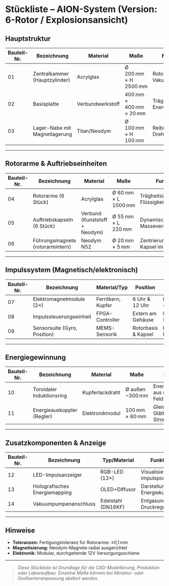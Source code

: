 # Stückliste – AION-System (Version: 6-Rotor / Explosionsansicht)

## Hauptstruktur
| Bauteil-Nr. | Bezeichnung                     | Material          | Maße                  | Funktion                              |
|-------------|----------------------------------|-------------------|------------------------|----------------------------------------|
| 01          | Zentralkammer (Hauptzylinder)   | Acrylglas         | Ø 200 mm × H 2500 mm   | Rotorachse, Vakuumkammer               |
| 02          | Basisplatte                     | Verbundwerkstoff  | 400 mm × 400 mm × 20 mm | Trägerstruktur, Energieableitung       |
| 03          | Lager-Nabe mit Magnetlagerung   | Titan/Neodym      | Ø 100 mm × H 100 mm    | Reibungsarme Drehlagerung              |

---

## Rotorarme & Auftriebseinheiten
| Bauteil-Nr. | Bezeichnung                     | Material          | Maße                  | Funktion                              |
|-------------|----------------------------------|-------------------|------------------------|----------------------------------------|
| 04          | Rotorarme (6 Stück)             | Acrylglas         | Ø 60 mm × L 1000 mm    | Trägheitsübertragung, Flüssigkeitsführung |
| 05          | Auftriebskapseln (6 Stück)      | Verbund (Kunststoff + Neodym) | Ø 55 mm × L 220 mm | Dynamische Masseverlagerung            |
| 06          | Führungsmagnete (rotorarmintern)| Neodym N52        | Ø 20 mm × 5 mm         | Zentrierung der Kapsel im Rotor        |

---

## Impulssystem (Magnetisch/elektronisch)
| Bauteil-Nr. | Bezeichnung                     | Material/Typ      | Position               | Funktion                              |
|-------------|----------------------------------|-------------------|------------------------|----------------------------------------|
| 07          | Elektromagnetmodule (2×)        | Ferritkern, Kupfer | 6 Uhr & 12 Uhr         | Impulsbeschleunigung (axial/radial)    |
| 08          | Impulssteuerungseinheit         | FPGA-Controller   | Extern am Gehäuse      | Phasensynchrone Steuerung der Felder   |
| 09          | Sensorsuite (Gyro, Position)    | MEMS-Sensorik     | Rotorbasis & Kapsel    | Echtzeitlage, Drehimpulserkennung      |

---

## Energiegewinnung
| Bauteil-Nr. | Bezeichnung                     | Material          | Maße                  | Funktion                              |
|-------------|----------------------------------|-------------------|------------------------|----------------------------------------|
| 10          | Toroidaler Induktionsring       | Kupferlackdraht   | Ø außen ~300 mm        | Energieextraktion aus rotierendem Feld |
| 11          | Energieauskoppler (Regler)      | Elektronikmodul   | 100 mm × 60 mm         | Gleichrichtung / Glättung des Stroms   |

---

## Zusatzkomponenten & Anzeige
| Bauteil-Nr. | Bezeichnung                     | Typ/Material       | Funktion                             |
|-------------|----------------------------------|--------------------|---------------------------------------|
| 12          | LED-Impulsanzeiger              | RGB-LED (12×)      | Visualisierung Impulspositionen       |
| 13          | Holografisches Energiemapping   | OLED+Diffusor      | Darstellung von Energiekurven         |
| 14          | Vakuumpumpenanschluss           | Edelstahl (DN16KF) | Entgasung & Druckregelung             |

---

## Hinweise
- **Toleranzen:** Fertigungstoleranz für Rotorarme: ±0,1 mm  
- **Magnetisierung:** Neodym-Magnete radial ausgerichtet  
- **Elektronik:** Modular, durchgehende 12V Versorgungsschiene  

---

> *Diese Stückliste ist Grundlage für die CAD-Modellierung, Produktion oder Laboraufbau. Einzelne Maße können bei Miniatur- oder Großserienanpassung skaliert werden.*
